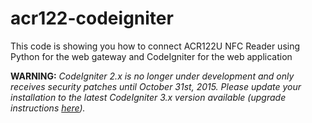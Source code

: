 # acr122-codeigniter

This code is showing you how to connect ACR122U NFC Reader using Python for the web gateway and CodeIgniter for the web application

**WARNING:** *CodeIgniter 2.x is no longer under development and only receives security patches until October 31st, 2015.
Please update your installation to the latest CodeIgniter 3.x version available
(upgrade instructions [here](http://www.codeigniter.com/userguide3/installation/upgrade_300.html)).*
